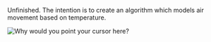 Unfinished. The intention is to create an algorithm which models air movement based on temperature.


![](https://github.com/taetscher/convectionModel/blob/master/gifs/cooling2.gif "Why would you point your cursor here?")
